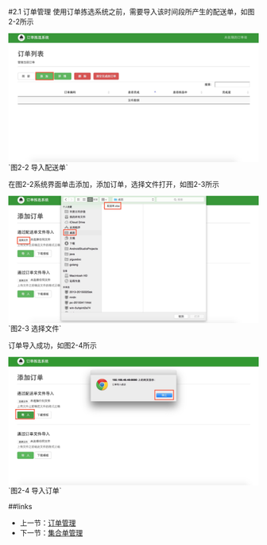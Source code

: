 #2.1 订单管理
使用订单拣选系统之前，需要导入该时间段所产生的配送单，如图2-2所示

<img src="images/订单列表.png" width = "" height = "" alt="拣选系统" align=center />
`图2-2 导入配送单`

在图2-2系统界面单击添加，添加订单，选择文件打开，如图2-3所示

<img src="images/添加订单.png" width = "" height = "" alt="拣选系统" align=center />
`图2-3 选择文件`

订单导入成功，如图2-4所示

<img src="images/订单导入成功.png" width = "" height = "" alt="拣选系统" align=center />
`图2-4 导入订单`

##links
+ 上一节：[订单管理](https://github.com/ssor/yiguodoc/blob/master/02.1.md)
+ 下一节：[集合单管理](https://github.com/ssor/yiguodoc/blob/master/02.2.md)
